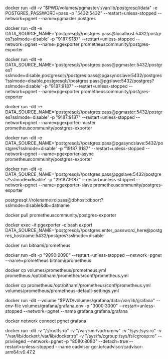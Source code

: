 
docker run -dit -v "$PWD/volumes/pgmaster/:/var/lib/postgresql/data" -e POSTGRES_PASSWORD=pass -p "5432:5432" --restart=unless-stopped --network=pgnet --name=pgmaster postgres

docker run -dit -e DATA_SOURCE_NAME='postgresql://postgres:pass@localhost:5432/postgres?sslmode=disable' -p "9187:9187" --restart=unless-stopped --network=pgnet --name=pgexporter prometheuscommunity/postgres-exporter

docker run -dit -e DATA_SOURCE_NAME='postgresql://postgres:pass@pgmaster:5432/postgres?sslmode=disable,postgresql://postgres:pass@pgasyncslave:5432/postgres?sslmode=disable,postgresql://postgres:pass@pgslave:5432/postgres?sslmode=disable' -p "9187:9187" --restart=unless-stopped --network=pgnet --name=pgexporter prometheuscommunity/postgres-exporter


docker run -dit -e DATA_SOURCE_NAME='postgresql://postgres:pass@pgmaster:5432/postgres?sslmode=disable' -p "9187:9187" --restart=unless-stopped --network=pgnet --name=pgexporter-master prometheuscommunity/postgres-exporter

docker run -dit -e DATA_SOURCE_NAME='postgresql://postgres:pass@pgasyncslave:5432/postgres?sslmode=disable' -p "19187:9187" --restart=unless-stopped --network=pgnet --name=pgexporter-async prometheuscommunity/postgres-exporter

docker run -dit -e DATA_SOURCE_NAME='postgresql://postgres:pass@pgslave:5432/postgres?sslmode=disable' -p "29187:9187" --restart=unless-stopped --network=pgnet --name=pgexporter-slave prometheuscommunity/postgres-exporter

postgresql://rolename:rolpass@dbhost:dbport?sslmode=disable&db=datname

docker pull prometheuscommunity/postgres-exporter

docker exec -it pgexporter -c bash
export DATA_SOURCE_NAME='postgresql://postgres:enter_password_here@postgres_hostname:5432/postgres?sslmode=disable'


docker run bitnami/prometheus

docker run -dit -p "9090:9090" --restart=unless-stopped --network=pgnet --name=prometheus bitnami/prometheus


docker cp volumes/prometheus/prometheus.yml prometheus:/opt/bitnami/prometheus/conf/prometheus.yml     


docker cp  prometheus:/opt/bitnami/prometheus/conf/prometheus.yml volumes/prometheus/prometheus-default-settings.yml    

docker run -dit --volume "$PWD/volumes/grafana/data:/var/lib/grafana" --env-file volumes/grafana/grafana.env -p "3000:3000" --restart=unless-stopped --network=pgnet --name grafana grafana/grafana

docker network connect pgnet grafana



docker run -dit -v "/:/rootfs:ro" -v "/var/run:/var/run:rw" -v "/sys:/sys:ro" -v "/var/lib/docker/:/var/lib/docker:ro"   -v "/sys/fs/cgroup:/sys/fs/cgroup:ro" --privileged --network=pgnet -p "8080:8080" --detach=true --restart=unless-stopped --name cadvisor  gcr.io/cadvisor/cadvisor-arm64:v0.47.2




